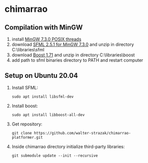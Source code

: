 # chimarrao

## Compilation with  MinGW
1. install [MinGW 7.3.0 POSIX threads](https://sourceforge.net/projects/mingw-w64/files/Toolchains%20targetting%20Win64/Personal%20Builds/mingw-builds/7.3.0/threads-posix/seh/x86_64-7.3.0-release-posix-seh-rt_v5-rev0.7z)
2. download [SFML 2.5.1 for MinGW 7.3.0](https://www.sfml-dev.org/files/SFML-2.5.1-windows-gcc-7.3.0-mingw-64-bit.zip) and unzip in directory C:\libraries\sfml
3. download [Boost 1.71](https://dl.bintray.com/boostorg/release/1.71.0/source/boost_1_71_0.zip) and unzip in directory C:\libraries\boost
4. add path to sfml binaries directory to PATH and restart computer


## Setup on Ubuntu 20.04
1. Install SFML:

       sudo apt install libsfml-dev

2. Install boost:

       sudo apt install libboost-all-dev   
       
3. Get repository:

       git clone https://github.com/walter-strazak/chimarrao-platformer.git
       
4. Inside chimarrao directory initialize third-party libraries:

       git submodule update --init --recursive
 
  
